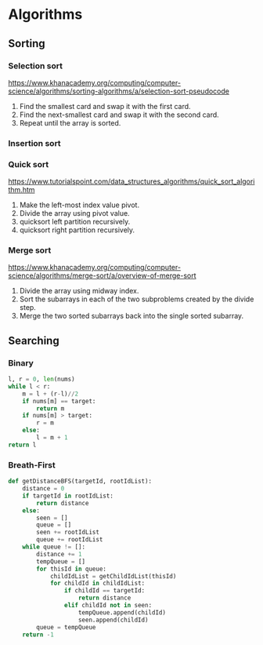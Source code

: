 # Algorithms

## Sorting
<!-- Oversimplification -->

### Selection sort
https://www.khanacademy.org/computing/computer-science/algorithms/sorting-algorithms/a/selection-sort-pseudocode
1. Find the smallest card and swap it with the first card.
1. Find the next-smallest card and swap it with the second card.
1. Repeat until the array is sorted.

### Insertion sort
<!-- doing extra swaps -->

### Quick sort
https://www.tutorialspoint.com/data_structures_algorithms/quick_sort_algorithm.htm
1. Make the left-most index value pivot.
1. Divide the array using pivot value.
1. quicksort left partition recursively.
1. quicksort right partition recursively.

### Merge sort
https://www.khanacademy.org/computing/computer-science/algorithms/merge-sort/a/overview-of-merge-sort
1. Divide the array using midway index.
1. Sort the subarrays in each of the two subproblems created by the divide step.
1. Merge the two sorted subarrays back into the single sorted subarray.


## Searching

### Binary
```Python
l, r = 0, len(nums)
while l < r:
    m = l + (r-l)//2
    if nums[m] == target:
        return m
    if nums[m] > target:
        r = m
    else:
        l = m + 1
return l
```

### Breath-First
```Python
def getDistanceBFS(targetId, rootIdList):
    distance = 0
    if targetId in rootIdList:
        return distance
    else:
        seen = []  
        queue = []
        seen += rootIdList          
        queue += rootIdList
    while queue != []:
        distance += 1
        tempQueue = []
        for thisId in queue:
            childIdList = getChildIdList(thisId)
            for childId in childIdList:
                if childId == targetId:
                    return distance
                elif childId not in seen:
                    tempQueue.append(childId)
                    seen.append(childId)
        queue = tempQueue              
    return -1
```
